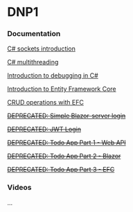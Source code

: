 ﻿# DNP1

### Documentation
[C# sockets introduction](./Tutorials/CsharpSockets/Page.html)

[C# multithreading](./Tutorials/CsharpThreads/Page.html)

[Introduction to debugging in C#](./Tutorials/CsharpDebugging/Page.html)

[Introduction to Entity Framework Core](./Tutorials/EfcSetupIntro/Page.html)

[CRUD operations with EFC](./Tutorials/EfcCrudIntro/Page.html)

<s>[DEPRECATED: Simple Blazor-server login](./Tutorials/BlazorLogin/Page.html)</s>

<s>[DEPRECATED: JWT Login](./Tutorials/BlazorWasmJwtAuth/Page.html)</s>

<s>[DEPRECATED: Todo App Part 1 - Web API](./Tutorials/NetTodoApp-Part1-WebAPI/Page.html)</s>

<s>[DEPRECATED: Todo App Part 2 - Blazor](./Tutorials/NetTodoApp-Part2-Blazor/Page.html)</s>

<s>[DEPRECATED: Todo App Part 3 - EFC](./Tutorials/NetTodoApp-Part3-EFC/Page.html)</s>

### Videos
...